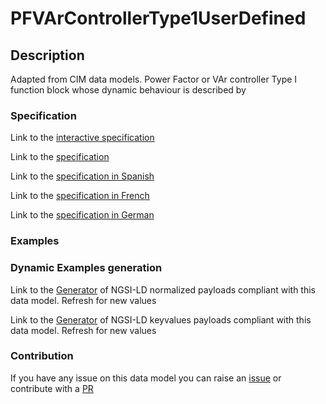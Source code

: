 # PFVArControllerType1UserDefined

## Description 

Adapted from CIM data models. Power Factor or VAr controller Type I function block whose dynamic behaviour is described by
### Specification

Link to the [interactive specification](https://swagger.lab.fiware.org/?url=https://smart-data-models.github.io/dataModel.EnergyCIM/PFVArControllerType1UserDefined/swagger.yaml)

Link to the [specification](https://smart-data-models.github.io/dataModel.EnergyCIM/PFVArControllerType1UserDefined/doc/spec.md)

Link to the [specification in Spanish](https://smart-data-models.github.io/dataModel.EnergyCIM/PFVArControllerType1UserDefined/doc/spec_ES.md)

Link to the [specification in French](https://smart-data-models.github.io/dataModel.EnergyCIM/PFVArControllerType1UserDefined/doc/spec_FR.md)

Link to the [specification in German](https://smart-data-models.github.io/dataModel.EnergyCIM/PFVArControllerType1UserDefined/doc/spec_DE.md)
### Examples
### Dynamic Examples generation

Link to the [Generator](https://smartdatamodels.org/extra/ngsi-ld_generator_v0.92.php?schemaUrl=https://raw.githubusercontent.com/smart-data-models/dataModel.EnergyCIM/master/PFVArControllerType1UserDefined/schema.json&email=info@smartdatamodels.org) of NGSI-LD normalized payloads compliant with this data model. Refresh for new values

Link to the [Generator](https://smartdatamodels.org/extra/ngsi-ld_generator_keyvalues_v0.92.php?schemaUrl=https://raw.githubusercontent.com/smart-data-models/dataModel.EnergyCIM/master/PFVArControllerType1UserDefined/schema.json&email=info@smartdatamodels.org) of NGSI-LD keyvalues payloads compliant with this data model. Refresh for new values
### Contribution

 If you have any issue on this data model you can raise an [issue](https://github.com/smart-data-models/dataModel.EnergyCIM/issues)  or contribute with a [PR](https://github.com/smart-data-models/dataModel.EnergyCIM/pulls)